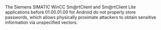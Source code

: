 The Siemens SIMATIC WinCC Sm@rtClient and Sm@rtClient Lite applications before 01.00.01.00 for Android do not properly store passwords, which allows physically proximate attackers to obtain sensitive information via unspecified vectors.